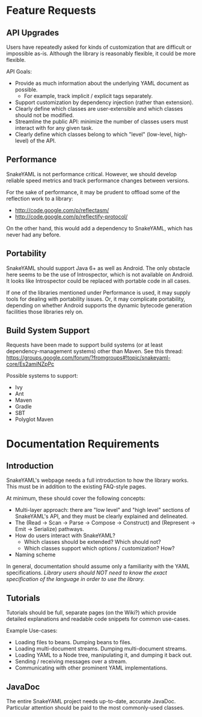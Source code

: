 # Feature Requests #

## API Upgrades ##
Users have repeatedly asked for kinds of customization that are difficult or impossible as-is. Although the library is reasonably flexible, it could be more flexible.

API Goals:
  * Provide as much information about the underlying YAML document as possible.
    * For example, track implicit / explicit tags separately.
  * Support customization by dependency injection (rather than extension).
  * Clearly define which classes are user-extensible and which classes should not be modified.
  * Streamline the public API: minimize the number of classes users must interact with for any given task.
  * Clearly define which classes belong to which "level" (low-level, high-level) of the API.

## Performance ##

SnakeYAML is not performance critical. However, we should develop reliable speed metrics and track performance changes between versions.

For the sake of performance, it may be prudent to offload some of the reflection work to a library:
  * http://code.google.com/p/reflectasm/
  * http://code.google.com/p/reflectify-protocol/

On the other hand, this would add a dependency to SnakeYAML, which has never had any before.

## Portability ##

SnakeYAML should support Java 6+ as well as Android. The only obstacle here seems to be the use of Introspector, which is not available on Android. It looks like Introspector could be replaced with portable code in all cases.

If one of the libraries mentioned under Performance is used, it may supply tools for dealing with portability issues. Or, it may complicate portability, depending on whether Android supports the dynamic bytecode generation facilities those libraries rely on.

## Build System Support ##

Requests have been made to support build systems (or at least dependency-management systems) other than Maven. See this thread: https://groups.google.com/forum/?fromgroups#!topic/snakeyaml-core/Es2amiNZpPc

Possible systems to support:
  * Ivy
  * Ant
  * Maven
  * Gradle
  * SBT
  * Polyglot Maven

# Documentation Requirements #

## Introduction ##

SnakeYAML's webpage needs a full introduction to how the library works. This must be in addition to the existing FAQ-style pages.

At minimum, these should cover the following concepts:
  * Multi-layer approach: there are "low level" and "high level" sections of SnakeYAML's API, and they must be clearly explained and delineated.
  * The (Read -> Scan -> Parse -> Compose -> Construct) and (Represent -> Emit -> Serialize) pathways.
  * How do users interact with SnakeYAML?
    * Which classes should be extended? Which should not?
    * Which classes support which options / customization? How?
  * Naming scheme

In general, documentation should assume only a familiarity with the YAML specifications. _Library users should NOT need to know the exact specification of the language in order to use the library._

## Tutorials ##

Tutorials should be full, separate pages (on the Wiki?) which provide detailed explanations and readable code snippets for common use-cases.

Example Use-cases:
  * Loading files to beans. Dumping beans to files.
  * Loading multi-document streams. Dumping multi-document streams.
  * Loading YAML to a Node tree, manipulating it, and dumping it back out.
  * Sending / receiving messages over a stream.
  * Communicating with other prominent YAML implementations.


## JavaDoc ##

The entire SnakeYAML project needs up-to-date, accurate JavaDoc. Particular attention should be paid to the most commonly-used classes.